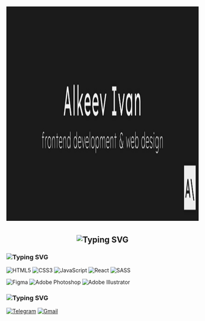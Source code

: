 <h1 align="center">
  <img width="1920" height="562" src="https://github.com/alkeev00/alkeev00/blob/main/assets/mainheader.svg" alt="Alkeev Ivan"/>
</h1>

<h2 align="center">
  <img src="https://readme-typing-svg.herokuapp.com?font=Lexend+Exa&weight=200&size=86&duration=4000&pause=2000&color=EFEFEF&background=1B1B1B00&center=false&vCenter=true&width=2641&height=120&lines=hi+there!;my+name+is+Ivan;i'm+a+frontend+developer+%26+web+designer" alt="Typing SVG" />
</h2>
<h3>
  <img src="https://readme-typing-svg.herokuapp.com?font=Lexend+Exa&weight=200&size=66&duration=1&pause=1&color=EFEFEF&background=1B1B1B00&vCenter=true&repeat=false&width=2641&height=120&lines=languages+and+tools" alt="Typing SVG" />
</h3>

![HTML5](https://img.shields.io/badge/html5-%231B1B1B.svg?style=for-the-badge&logo=html5&logoColor=EFEFEF)
![CSS3](https://img.shields.io/badge/css3-%231B1B1B.svg?style=for-the-badge&logo=css3&logoColor=EFEFEF)
![JavaScript](https://img.shields.io/badge/javascript-%231B1B1B.svg?style=for-the-badge&logo=javascript&logoColor=%23EFEFEF)
![React](https://img.shields.io/badge/react-%231B1B1B.svg?style=for-the-badge&logo=react&logoColor=%23EFEFEF)
![SASS](https://img.shields.io/badge/SASS-1B1B1B.svg?style=for-the-badge&logo=SASS&logoColor=EFEFEF)

![Figma](https://img.shields.io/badge/figma-%231B1B1B.svg?style=for-the-badge&logo=figma&logoColor=EFEFEF)
![Adobe Photoshop](https://img.shields.io/badge/adobe%20photoshop-%231B1B1B.svg?style=for-the-badge&logo=adobe%20photoshop&logoColor=EFEFEF)
![Adobe Illustrator](https://img.shields.io/badge/adobe%20illustrator-%231B1B1B.svg?style=for-the-badge&logo=adobe%20illustrator&logoColor=EFEFEF)

<h3>
  <img src="https://readme-typing-svg.herokuapp.com?font=Lexend+Exa&weight=200&size=66&duration=1&pause=1&color=EFEFEF&background=1B1B1B00&vCenter=true&repeat=false&width=2641&height=120&lines=contact" alt="Typing SVG" />
</h3>

<a href="https://t.me/alkeev00">![Telegram](https://img.shields.io/badge/Telegram-1B1B1B?style=for-the-badge&logo=telegram&logoColor=EFEFEF)</a>
<a href="mailto:i.alkeev00@gmail.com">![Gmail](https://img.shields.io/badge/Gmail-1B1B1B?style=for-the-badge&logo=gmail&logoColor=EFEFEF)</a>
